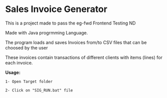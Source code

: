 # Sales Invoice Generator
This is a project made to pass the eg-fwd Frontend Testing ND

Made with Java progrmming Language.

The program loads and saves Invoices from/to CSV files that can be choosed by the user
 
These invoices contain transactions of different clients with items (lines) for each invoice.
 
<b>Usage:</b>

    1- Open Target folder
  
    2- Click on "SIG_RUN.bat" file
  
